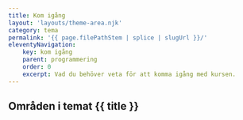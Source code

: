 ```yaml
---
title: Kom igång
layout: 'layouts/theme-area.njk'
category: tema
permalink: '{{ page.filePathStem | splice | slugUrl }}/'
eleventyNavigation:
    key: kom igång
    parent: programmering
    order: 0
    excerpt: Vad du behöver veta för att komma igång med kursen.
---
```


## Områden i temat {{ title }}
